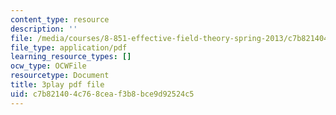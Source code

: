 ```yaml
---
content_type: resource
description: ''
file: /media/courses/8-851-effective-field-theory-spring-2013/c7b821404c768ceaf3b8bce9d92524c5_WtOJN2TCD6o.pdf
file_type: application/pdf
learning_resource_types: []
ocw_type: OCWFile
resourcetype: Document
title: 3play pdf file
uid: c7b82140-4c76-8cea-f3b8-bce9d92524c5
---
```

